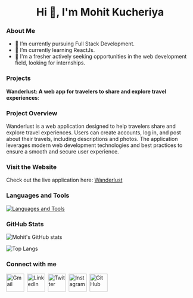 <h1 align="center">Hi 👋, I'm Mohit Kucheriya</h1>

### About Me

- 🔭 I’m currently pursuing Full Stack Development.
- 🌱 I’m currently learning ReactJs.
- 💼 I'm a fresher actively seeking opportunities in the web development field, looking for internships.

### Projects

 **Wanderlust: A web app for travelers to share and explore travel experiences**:
 ### Project Overview

Wanderlust is a web application designed to help travelers share and explore travel experiences. Users can create accounts, log in, and post about their travels, including descriptions and photos. The application leverages modern web development technologies and best practices to ensure a smooth and secure user experience.

### Visit the Website

Check out the live application here: [Wanderlust](https://wanderlust-srtn.onrender.com/listings)

### Languages and Tools

<p align="left">
  <a href="https://skillicons.dev">
    <img src="https://skillicons.dev/icons?i=html,css,bootstrap,js,express,nodejs,mongodb,react,redux,git,github" alt="Languages and Tools"/>
  </a>
</p>

### GitHub Stats

![Mohit's GitHub stats](https://github-readme-stats.vercel.app/api?username=Mohit-Kucheriya&show_icons=true&theme=dark)
<br/>

![Top Langs](https://github-readme-stats.vercel.app/api/top-langs/?username=Mohit-Kucheriya&theme=dark)

### Connect with me


[<img src="https://skillicons.dev/icons?i=gmail" alt="Gmail" width="48">](mailto:kucheriyamohit@gmail.com)&nbsp;
[<img src="https://skillicons.dev/icons?i=linkedin" alt="LinkedIn" width="48">](https://www.linkedin.com/in/mohit-kucheriya-77998924a/)&nbsp; 
[<img src="https://skillicons.dev/icons?i=twitter" alt="Twitter" width="48">](https://x.com/MohitKucheriya)&nbsp; 
[<img src="https://skillicons.dev/icons?i=instagram" alt="Instagram" width="48">](https://www.instagram.com/pisuuu_4022/?next=%2F)&nbsp; 
[<img src="https://skillicons.dev/icons?i=github" alt="GitHub" width="48">](https://github.com/Mohit-Kucheriya)








